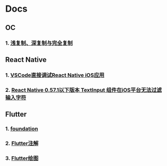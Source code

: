 # Docs

## OC

### 1. [浅复制、深复制与完全复制](https://github.com/cp110/Docs/blob/master/OC/%E6%B5%85%E5%A4%8D%E5%88%B6%E3%80%81%E6%B7%B1%E5%A4%8D%E5%88%B6%E4%B8%8E%E5%AE%8C%E5%85%A8%E5%A4%8D%E5%88%B6.md)

## React Native

### 1. [VSCode直接调试React Native iOS应用](https://github.com/cp110/Docs/blob/master/React%20Native/1%E3%80%81VSCode%E7%9B%B4%E6%8E%A5%E8%B0%83%E8%AF%95React%20Native%20iOS%E5%BA%94%E7%94%A8.md)
### 2. [React Native 0.57.1以下版本 TextInput 组件在iOS平台无法过滤输入字符](https://github.com/cp110/Docs/blob/master/React%20Native/2%E3%80%81React%20Native%200.57.1%E4%BB%A5%E4%B8%8B%E7%89%88%E6%9C%AC%20TextInput%E7%BB%84%E4%BB%B6%E5%9C%A8iOS%E5%B9%B3%E5%8F%B0%E6%97%A0%E6%B3%95%E8%BF%87%E6%BB%A4%E8%BE%93%E5%85%A5%E5%AD%97%E7%AC%A6.md)

## Flutter

### 1. [foundation](https://github.com/cp110/Docs/blob/master/Flutter/foundation.md)
### 2. [Flutter注解](https://github.com/cp110/Docs/blob/master/Flutter/foundation/Annotation.md)
### 3. [Flutter绘图](https://github.com/cp110/Docs/blob/master/Flutter/other/Canvas/Flutter%E7%BB%98%E5%9B%BE.md)

